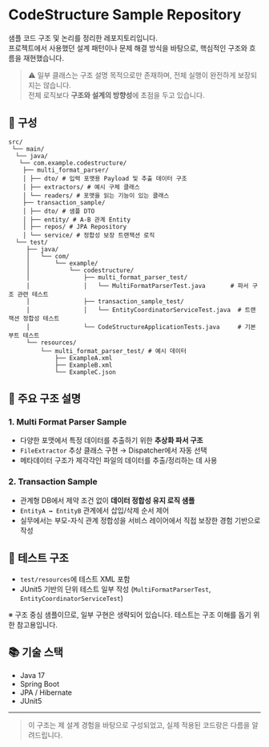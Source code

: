# CodeStructure Sample Repository

샘플 코드 구조 및 논리를 정리한 레포지토리입니다.  
프로젝트에서 사용했던 설계 패턴이나 문제 해결 방식을 바탕으로, 핵심적인 구조와 흐름을 재현했습니다.

> ⚠ 일부 클래스는 구조 설명 목적으로만 존재하며, 전체 실행이 완전하게 보장되지는 않습니다.  
> 전체 로직보다 **구조와 설계의 방향성**에 초점을 두고 있습니다.

## 🧩 구성
```
src/
 └── main/
  └── java/
   └── com.example.codestructure/
    ├── multi_format_parser/
    │ ├── dto/ # 입력 포맷용 Payload 및 추출 데이터 구조
    │ ├── extractors/ # 예시 구체 클래스 
    │ └── readers/ # 포맷을 읽는 기능이 있는 클래스
    ├── transaction_sample/ 
    │ ├── dto/ # 샘플 DTO
    │ ├── entity/ # A-B 관계 Entity 
    │ ├── repos/ # JPA Repository 
    │ └── service/ # 정합성 보장 트랜잭션 로직
  └── test/
     ├── java/
     │   └── com/
     │       └── example/
     │           └── codestructure/
     │               ├── multi_format_parser_test/
     │               │   └── MultiFormatParserTest.java       # 파서 구조 관련 테스트
     │               ├── transaction_sample_test/
     │               │   └── EntityCoordinatorServiceTest.java  # 트랜잭션 정합성 테스트
     │               └── CodeStructureApplicationTests.java     # 기본 부트 테스트
     └── resources/
         └── multi_format_parser_test/ # 예시 데이터
             ├── ExampleA.xml
             ├── ExampleB.xml
             └── ExampleC.json
```

## 📌 주요 구조 설명

### 1. Multi Format Parser Sample

- 다양한 포맷에서 특정 데이터를 추출하기 위한 **추상화 파서 구조**
- `FileExtractor` 추상 클래스 구현 → Dispatcher에서 자동 선택
- 메타데이터 구조가 제각각인 파일의 데이터를 추출/정리하는 데 사용

### 2. Transaction Sample

- 관계형 DB에서 제약 조건 없이 **데이터 정합성 유지 로직 샘플**
- `EntityA ↔ EntityB` 관계에서 삽입/삭제 순서 제어
- 실무에서는 부모-자식 관계 정합성을 서비스 레이어에서 직접 보장한 경험 기반으로 작성

## 🧪 테스트 구조

- `test/resources`에 테스트 XML 포함
- JUnit5 기반의 단위 테스트 일부 작성 (`MultiFormatParserTest`, `EntityCoordinatorServiceTest`)

※ 구조 중심 샘플이므로, 일부 구현은 생략되어 있습니다. 테스트는 구조 이해를 돕기 위한 참고용입니다.


## 📚 기술 스택

- Java 17
- Spring Boot
- JPA / Hibernate
- JUnit5

---

> 이 구조는 제 설계 경험을 바탕으로 구성되었고, 실제 적용된 코드랑은 다름을 알려드립니다.